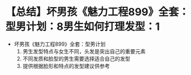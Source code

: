 # 【总结】坏男孩《魅力工程899》全套：型男计划：8男生如何打理发型：1

-   坏男孩《魅力工程899》全套：型男计划
    1.  男生发型特点与女生不同，头发是突出自己的重要元素
    2.  不同发质和脸型的男生需要选择适合自己的发型
    3.  提供根据脸形和特点的发型建议供参考
